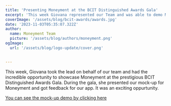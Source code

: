 ```yaml
---
title: 'Presenting Moneyment at the BCIT Distinguished Awards Gala'
excerpt: 'This week Giovana represented our Team and was able to demo Moneyment at the...'
coverImage: '/assets/blog/bcit-awards/awards.jpg'
date: '2023-11-03T05:35:07.322Z'
author:
  name: Moneyment Team
  picture: '/assets/blog/authors/moneyment.png'
ogImage:
  url: '/assets/blog/logo-update/cover.png'

  
---
```

This week, Giovana took the lead on behalf of our team and had the incredible opportunity to showcase Moneyment at the prestigious BCIT Distinguished Awards Gala. During the gala, she presented our mock-up for Moneyment and got feedback for our app. It was an exciting oppurtunity. 

[You can see the mock-up demo by clicking here](https://drive.google.com/file/d/1FxegbFHdA2d8_imBujb5inaw-jg9xu4k/view?usp=sharing)


